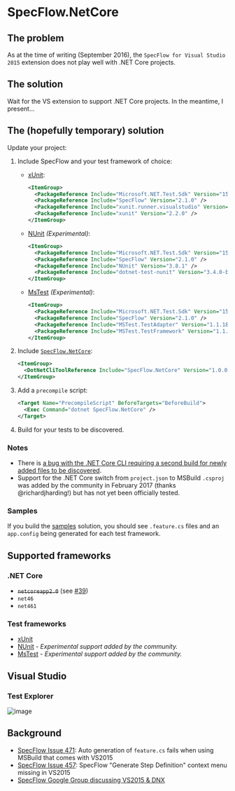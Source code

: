 # SpecFlow.NetCore

## The problem

As at the time of writing (September 2016), the `SpecFlow for Visual Studio 2015` extension does not play well with .NET Core projects.

## The solution

Wait for the VS extension to support .NET Core projects. In the meantime, I present...

## The (hopefully temporary) solution

Update your project:

1. Include SpecFlow and your test framework of choice:

    * [xUnit](https://github.com/xunit/dotnet-test-xunit):
        ```xml
        <ItemGroup>
          <PackageReference Include="Microsoft.NET.Test.Sdk" Version="15.3.0" />
          <PackageReference Include="SpecFlow" Version="2.1.0" />
          <PackageReference Include="xunit.runner.visualstudio" Version="2.2.0" />
          <PackageReference Include="xunit" Version="2.2.0" />
        </ItemGroup>
        ```
    
    * [NUnit](https://github.com/nunit/dotnet-test-nunit) _(Experimental)_:
        ```xml
        <ItemGroup>
          <PackageReference Include="Microsoft.NET.Test.Sdk" Version="15.3.0" />
          <PackageReference Include="SpecFlow" Version="2.1.0" />
          <PackageReference Include="NUnit" Version="3.8.1" />
          <PackageReference Include="dotnet-test-nunit" Version="3.4.0-beta-2" />
        </ItemGroup>
        ```
    
    * [MsTest](https://www.nuget.org/packages/dotnet-test-mstest/1.1.1-preview) _(Experimental)_:
        ```xml
        <ItemGroup>
          <PackageReference Include="Microsoft.NET.Test.Sdk" Version="15.3.0" />
          <PackageReference Include="SpecFlow" Version="2.1.0" />
          <PackageReference Include="MSTest.TestAdapter" Version="1.1.18" />
          <PackageReference Include="MSTest.TestFramework" Version="1.1.18" />
        </ItemGroup>
        ```

2. Include [`SpecFlow.NetCore`](https://www.nuget.org/packages/SpecFlow.NetCore):

    ```xml
    <ItemGroup>
      <DotNetCliToolReference Include="SpecFlow.NetCore" Version="1.0.0-rc9" />
    </ItemGroup>
    ```

3. Add a `precompile` script:

    ```xml
    <Target Name="PrecompileScript" BeforeTargets="BeforeBuild">
      <Exec Command="dotnet SpecFlow.NetCore" />
    </Target>
    ```

4. Build for your tests to be discovered. 

### Notes

- There is [a bug with the .NET Core CLI requiring a second build for newly added files to be discovered](https://github.com/stajs/SpecFlow.NetCore/issues/22).
- Support for the .NET Core switch from `project.json` to MSBuild `.csproj` was added by the community in February 2017 (thanks @richardjharding!) but has not yet been officially tested.

### Samples

If you build the [samples](https://github.com/stajs/SpecFlow.NetCore/tree/master/samples/) solution, you should see `.feature.cs` files and an `app.config` being generated for each test framework.

## Supported frameworks

### .NET Core

- ~~`netcoreapp2.0`~~ (see [#39](https://github.com/stajs/SpecFlow.NetCore/issues/39))
- `net46`
- `net461`

### Test frameworks

- [xUnit](https://xunit.github.io/)
- [NUnit](http://www.nunit.org/) - _Experimental support added by the community._
- [MsTest](https://blogs.msdn.microsoft.com/visualstudioalm/2016/05/30/announcing-mstest-framework-support-for-net-core-rc2-asp-net-core-rc2/) - _Experimental support added by the community._

## Visual Studio

### Test Explorer

![image](https://cloud.githubusercontent.com/assets/2253814/11646350/0a806578-9dc2-11e5-9abe-115616ec9aec.png)

<!--
## Generating step definitions

One of the nice features from the VS extension is being able to easily generate stubs for missing step definitions. This is still _kind_ of possible, but definitely not as nice as the typical usage from the extension.

0. So, a feature file:

  ![image](https://cloud.githubusercontent.com/assets/2253814/11574021/299d6d40-9a6e-11e5-9342-3cf9c91565cc.png)

0. Build to generate the `.feature.cs` file and run it:

  ![image](https://cloud.githubusercontent.com/assets/2253814/11574057/54f43bb8-9a6e-11e5-91d4-2910c1ee8185.png)

0. Right-click and `Copy All`:

  ![image](https://cloud.githubusercontent.com/assets/2253814/11574068/66050a5e-9a6e-11e5-9f7a-264c6935b3b6.png)

0. Paste in your text editor of choice, then copy out the actual steps:

  ![image](https://cloud.githubusercontent.com/assets/2253814/11574120/932672c0-9a6e-11e5-8f70-cff5a74c5da6.png)

Given this should be a short-lived solution, hopefully this workaround is tolerable.
-->

## Background

- [SpecFlow Issue 471](https://github.com/techtalk/SpecFlow/issues/471): Auto generation of `feature.cs` fails when using MSBuild that comes with VS2015
- [SpecFlow Issue 457](https://github.com/techtalk/SpecFlow/issues/457): SpecFlow "Generate Step Definition" context menu missing in VS2015
- [SpecFlow Google Group discussing VS2015 & DNX](https://groups.google.com/forum/#!topic/specflow/JTKdOTV5nII)
